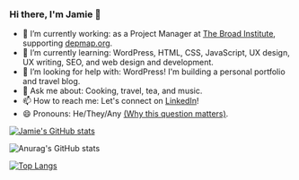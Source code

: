 ### Hi there, I'm Jamie 👋

- 🔭 I’m currently working: as a Project Manager at [The Broad Institute](https://www.broadinstitute.org/), supporting [depmap.org](https://depmap.org/portal/).
- 🌱 I’m currently learning: WordPress, HTML, CSS, JavaScript, UX design, UX writing, SEO, and web design and development.
- 🤔 I’m looking for help with: WordPress! I'm building a personal portfolio and travel blog. 
- 💬 Ask me about: Cooking, travel, tea, and music.
- 📫 How to reach me: Let's connect on [LinkedIn](https://www.linkedin.com/in/jakmak/)!
- 😄 Pronouns: He/They/Any [(Why this question matters)](https://www.mypronouns.org/).



[![Jamie's GitHub stats](https://github-readme-stats.vercel.app/api?username=jamkmak)](https://github.com/anuraghazra/github-readme-stats)

![Anurag's GitHub stats](https://github-readme-stats.vercel.app/api?username=anuraghazra&show_icons=true&theme=tokyonight)



[![Top Langs](https://github-readme-stats.vercel.app/api/top-langs/?username=jamkmak&layout=compact)](https://github.com/anuraghazra/github-readme-stats)





<!--
**jamkmak/jamkmak** is a ✨ _special_ ✨ repository because its `README.md` (this file) appears on your GitHub profile.

Here are some ideas to get you started:

- 🔭 I’m currently working on ...
- 🌱 I’m currently learning WordPress, HTML, CSS, JavaScript, and 
- 👯 I’m looking to collaborate on ...
- 🤔 I’m looking for help with ...
- 💬 Ask me about ...
- 📫 How to reach me: ...
- 😄 Pronouns: he/they/any
- ⚡ Fun fact: ...
-->
